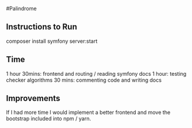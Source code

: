 #Palindrome

Instructions to Run
----------------------------------------------------------------

composer install
symfony server:start

Time
----------------------------------------------------------------
1 hour 30mins: frontend and routing / reading symfony docs
1 hour: testing checker algorithms
30 mins: commenting code and writing docs

Improvements
----------------------------------------------------------------
If I had more time I would implement a better frontend and move the bootstrap included into npm / yarn.

